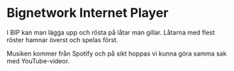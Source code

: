 # Bignetwork Internet Player

I BIP kan man lägga upp och rösta på låtar man gillar. Låtarna med flest röster hamnar överst och spelas först.

Musiken kommer från Spotify och på sikt hoppas vi kunna göra samma sak med YouTube-videor.